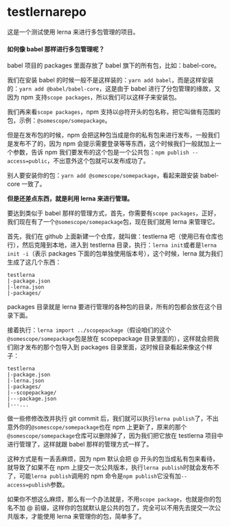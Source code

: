 # testlernarepo
这是一个测试使用 lerna 来进行多包管理的项目。

#### 如何像 babel 那样进行多包管理呢？
babel 项目的 packages 里面存放了 babel 旗下的所有包，比如：babel-core。

我们在安装 babel 的时候一般不是这样装的：`yarn add babel`，而是这样安装的：`yarn add @babel/babel-core`，这是由于 babel 进行了分包管理的缘故，又因为 npm 支持`scope packages`，所以我们可以这样子来安装包。

我们再来看`scope packages`，npm 支持以@符开头的包名称，把它叫做有范围的包，示例：`@somescope/somepackage`。

但是在发布包的时候，npm 会把这种包当成是你的私有包来进行发布，一般我们是发布不了的，因为 npm 会提示需要登录等等东西，这个时候我们一般就加上一个参数，告诉 npm 我们要发布的这个包是一个公共包：`npm publish --access=public`，不出意外这个包就可以发布成功了。

别人要安装你的包：`yarn add @somescope/somepackage`，看起来跟安装 babel-core 一致了。

**但是还差点东西，就是利用 lerna 来进行管理。**

要达到类似于 babel 那样的管理方式，首先，你需要有`scope packages`，正好，我们现在有了一个`@somescope/somepackage`包，现在我们就用 lerna 来管理它。

首先，我们在 github 上面新建一个仓库，就叫做：testlerna 吧（使用已有仓库也行），然后克隆到本地，进入到 testlerna 目录，执行：`lerna init`或者是`lerna init -i`（表示 packages 下面的包单独使用版本号），这个时候，lerna 就为我们生成了这几个东西：
```
testlerna
|-package.json
|-lerna.json
|-packages/
```
packages 目录就是 lerna 要进行管理的各种包的目录，所有的包都会放在这个目录下面。

接着执行：`lerna import ../scopepackage`（假设咱们的这个`@somescope/somepackage`包是放在 scopepackage 目录里面的），这样就会把我们刚才发布的那个包导入到 packages 目录里面，这时候目录看起来像这个样子：
```
testlerna
|-package.json
|-lerna.json
|-packages/
|--scopepackage/
|---package.json
|---...
```
做一些修修改改并执行 git commit 后，我们就可以执行`lerna publish`了，不出意外你的`@somescope/somepackage`也在 npm 上更新了，原来的那个`@somescope/somepackage`仓库可以删除掉了，因为我们把它放在 testlerna 项目中进行管理了，这样就跟 babel 那样的管理方式一样了。

这种方式是有一丢丢麻烦，因为 npm 默认会把 @ 开头的包当成私有包来看待，就导致了如果不在 npm 上提交一次公共版本，执行`lerna publish`时就会发布不了，可能`lerna publish`调用的 npm 命令是`npm publish`它没有加`--access=publish`参数。

如果你不想这么麻烦，那么有一个办法就是，不用`scope package`，也就是你的包名不加 @ 前缀，这样你的包就默认是公共的包了，完全可以不用先去提交一次公共版本，才能使用 lerna 来管理你的包，简单多了。
